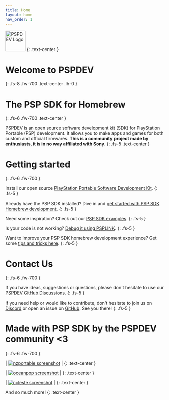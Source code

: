 ```yaml
---
title: Home
layout: home
nav_order: 1
---
```


<img src="/favicon.ico" width="64px" alt="PSPDEV Logo" />
{: .text-center }

# Welcome to PSPDEV
{: .fs-8 .fw-700 .text-center .lh-0 }

# The PSP SDK for Homebrew
{: .fs-6 .fw-700 .text-center }

PSPDEV is an open source software development kit (SDK) for PlayStation Portable (PSP) development. It allows you to make apps and games for both custom and official firmwares. **This is a community project made by enthusiasts, it is in no way affiliated with Sony**.
{: .fs-5 .text-center }

# Getting started
{: .fs-6 .fw-700 }

Install our open source [PlayStation Portable Software Development Kit](installation.html).
{: .fs-5 }

Already have the PSP SDK installed? Dive in and [get started with PSP SDK Homebrew development](how_to_use.html).
{: .fs-5 }

Need some inspiration? Check out our [PSP SDK examples](basic_programs.html).
{: .fs-5 }

Is your code is not working? [Debug it using PSPLINK](debugging.html).
{: .fs-5 }

Want to improve your PSP SDK homebrew development experience? Get some [tips and tricks here](tips_tricks.html).
{: .fs-5 }

# Contact Us
{: .fs-6 .fw-700 }

If you have ideas, suggestions or questions, please don't hesitate to use our [PSPDEV GitHub Discussions](https://github.com/pspdev/pspdev/discussions).
{: .fs-5 }

If you need help or would like to contribute, don't hesitate to join us on [Discord](https://discord.gg/bePrj9W) or open an issue on [GitHub](https://github.com/pspdev/pspdev/issues). See you there!
{: .fs-5 }

# Made with PSP SDK by the PSPDEV community <3
{: .fs-6 .fw-700 }

| [![nzportable screenshot](images/nzp.png)](https://github.com/nzp-team/nzportable) |
{: .text-center }

| [![oceanpop screenshot](images/oceanpop.png)](https://github.com/sharkwouter/oceanpop) |
{: .text-center }

| [![ccleste screenshot](images/ccleste.png)](https://github.com/fjtrujy/ccleste/tree/psp-fixes) |
{: .text-center }

And so much more!
{: .text-center }
